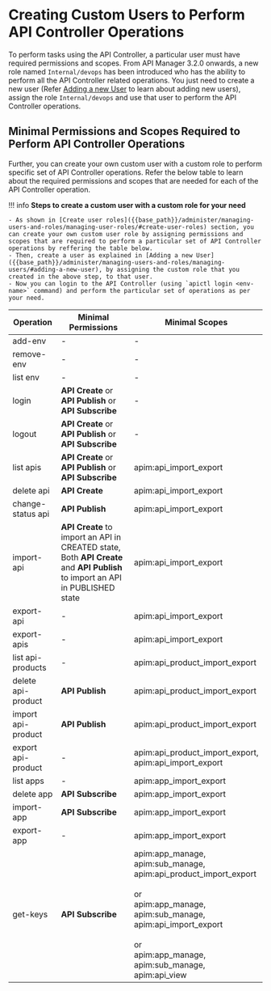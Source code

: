 #  Creating Custom Users to Perform API Controller Operations

To perform tasks using the API Controller, a particular user must have required permissions and scopes. From API Manager 3.2.0 onwards, a new role named `Internal/devops` has been introduced who has the ability to perform all the API Controller related operations. You just need to create a new user (Refer [Adding a new User]({{base_path}}/administer/managing-users-and-roles/managing-users/#adding-a-new-user) to learn about adding new users), assign the role `Internal/devops` and use that user to perform the API Controller operations.

## Minimal Permissions and Scopes Required to Perform API Controller Operations

Further, you can create your own custom user with a custom role to perform specific set of API Controller operations. Refer the below table to learn about the required permissions and scopes that are needed for each of the API Controller operation.

!!! info
    **Steps to create a custom user with a custom role for your need** 

    - As shown in [Create user roles]({{base_path}}/administer/managing-users-and-roles/managing-user-roles/#create-user-roles) section, you can create your own custom user role by assigning permissions and scopes that are required to perform a particular set of API Controller operations by reffering the table below.
    - Then, create a user as explained in [Adding a new User]({{base_path}}/administer/managing-users-and-roles/managing-users/#adding-a-new-user), by assigning the custom role that you created in the above step, to that user.
    - Now you can login to the API Controller (using `apictl login <env-name>` command) and perform the particular set of operations as per your need.

<table>
<colgroup>
<col width="20%" />
<col width="40%" />
<col width="40%" />
</colgroup>
<thead>
<tr class="header">
<th>Operation</th>
<th>Minimal Permissions</th>
 <th>Minimal Scopes</th>
</tr>
</thead>
<tbody>
<tr class="odd">
<td>add-env</td>
<td>-</td>
<td>-</td>
</tr>
<tr class="even">
<td>remove-env</td>
<td>-</td>
<td>-</td>
</tr>
<tr class="odd">
<td>list env</td>
<td>-</td>
<td>-</td>
</tr>
<tr class="even">
<td>login</td>
<td><strong>API Create</strong> or <strong>API Publish</strong> or <strong>API Subscribe</strong></td>
<td>-</td>
</tr>
<tr class="odd">
<td>logout</td>
<td><strong>API Create</strong> or <strong>API Publish</strong> or <strong>API Subscribe</strong></td>
<td>-</td>
</tr>
<tr class="even">
<td>list apis</td>
<td><strong>API Create</strong> or <strong>API Publish</strong> or <strong>API Subscribe</strong></td>
<td>apim:api_import_export</td>
</tr>
<tr class="odd">
<td>delete api</td>
<td><strong>API Create</strong></td>
<td>apim:api_import_export</td>
</tr>
<tr class="even">
<td>change-status api</td>
<td><strong>API Publish</strong></td>
<td>apim:api_import_export</td>
</tr>
<tr class="odd">
<td>import-api</td>
<td><strong>API Create</strong> to import an API in CREATED state,<br> Both <strong>API Create</strong> and <strong>API Publish</strong> to import an API in PUBLISHED state</td>
<td>apim:api_import_export</td>
</tr>
<tr class="odd">
<td>export-api</td>
<td>-</td>
<td>apim:api_import_export</td>
</tr>
<tr class="even">
<td>export-apis</td>
<td>-</td>
<td>apim:api_import_export</td>
</tr>
<tr class="odd">
<td>list api-products</td>
<td>-</strong></td>
<td>apim:api_product_import_export</td>
</tr>
<tr class="even">
<td>delete api-product</td>
<td><strong>API Publish</strong></td>
<td>apim:api_product_import_export</td>
</tr>
<tr class="odd">
<td>import api-product</td>
<td><strong>API Publish</strong></td>
<td>apim:api_product_import_export</td>
</tr>
<tr class="odd">
<td>export api-product</td>
<td>-</td>
<td>apim:api_product_import_export,<br>apim:api_import_export</td>
</tr>
<tr class="even">
<td>list apps</td>
<td>-</td>
<td>apim:app_import_export</td>
</tr>
<tr class="odd">
<td>delete app</td>
<td><strong>API Subscribe</strong></td>
<td>apim:app_import_export</td>
</tr>
<tr class="even">
<td>import-app</td>
<td><strong>API Subscribe</strong></td>
<td>apim:app_import_export</td>
</tr>
<tr class="odd">
<td>export-app</td>
<td>-</td>
<td>apim:app_import_export</td>
</tr>
<tr class="even">
<td>get-keys</td>
<td><strong>API Subscribe</strong></td>     
<td>apim:app_manage, <br>apim:sub_manage, <br>apim:api_product_import_export
<br><br>or<br>apim:app_manage, <br>apim:sub_manage, <br>apim:api_import_export
<br><br>or<br>apim:app_manage, <br>apim:sub_manage, <br>apim:api_view</td>
</tr>
</tbody>
</table>
